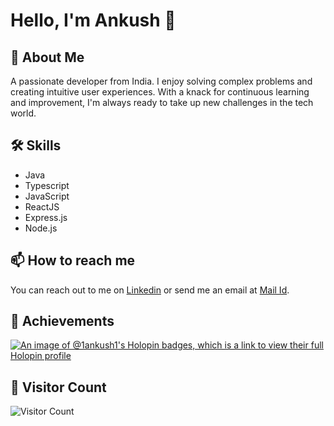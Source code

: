 <!--
**1-ankush-1/1-ankush-1** is a ✨ _special_ ✨ repository because its `README.md` (this file) appears on your GitHub profile.

Here are some ideas to get you started:

- 🔭 I’m currently working on ...
- 🌱 I’m currently learning ...
- 👯 I’m looking to collaborate on ...
- 🤔 I’m looking for help with ...
- 💬 Ask me about ...
- 📫 How to reach me: ...
- 😄 Pronouns: ...
- ⚡ Fun fact: ...
-->
# Hello, I'm Ankush 👋

## 🚀 About Me
A passionate developer from India. I enjoy solving complex problems and creating intuitive user experiences.
With a knack for continuous learning and improvement, I'm always ready to take up new challenges in the tech world.

## 🛠 Skills
- Java
- Typescript
- JavaScript
- ReactJS
- Express.js
- Node.js

## 📫 How to reach me
You can reach out to me on [Linkedin](https://www.linkedin.com/in/ankush-sharma-83442b25b/) or send me an email at [Mail Id](ankushsharma71111@gmail.com).

## 🏅 Achievements
[![An image of @1ankush1's Holopin badges, which is a link to view their full Holopin profile](https://holopin.me/1ankush1)](https://holopin.io/@1ankush1)

## 👀 Visitor Count
![Visitor Count](https://profile-counter.glitch.me/{Ankush}/count.svg)


